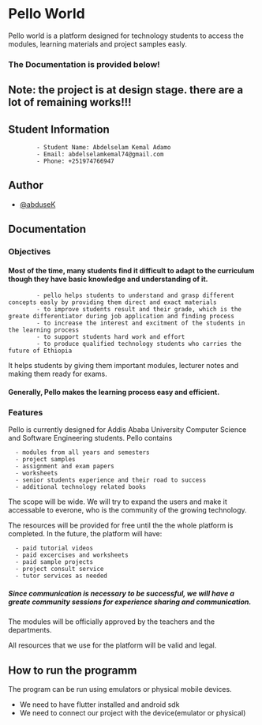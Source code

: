 
# Pello World

Pello world is a platform designed for technology students to access the modules, learning materials and project samples easly.

### The Documentation is provided below!


## Note: the project is at design stage. there are a lot of remaining works!!!

## Student Information

            - Student Name: Abdelselam Kemal Adamo
            - Email: abdelselamkemal74@gmail.com
            - Phone: +251974766947

## Author

- [@abduseK](https://www.github.com/abduseK)


## Documentation


### Objectives

#### Most of the time, many students find it difficult to adapt to the curriculum though they have basic knowledge and understanding of it.
      
            - pello helps students to understand and grasp different concepts easly by providing them direct and exact materials
            - to improve students result and their grade, which is the greate differentiator during job application and finding process
            - to increase the interest and excitment of the students in the learning process
            - to support students hard work and effort
            - to produce qualified technology students who carries the future of Ethiopia
            
It helps students by giving them important modules, lecturer notes and making them ready for exams.
            
#### Generally, Pello makes the learning process easy and efficient.

### Features

Pello is currently designed for Addis Ababa University Computer Science and Software Engineering students. Pello contains
      
      - modules from all years and semesters
      - project samples
      - assignment and exam papers
      - worksheets
      - senior students experience and their road to success
      - additional technology related books

The scope will be wide. We will try to expand the users and make it accessable to everone, who is the community of the growing technology.
     
The resources will be provided for free until the the whole platform is completed.
In the future, the platform will have:

      - paid tutorial videos
      - paid excercises and worksheets
      - paid sample projects
      - project consult service
      - tutor services as needed
      
##### Since communication is necessary to be successful, we will have a greate community sessions for experience sharing and communication. 
      

The modules will be officially approved by the teachers and the departments.

All resources that we use for the platform will be valid and legal.


## How to run the programm

The program can be run using emulators or physical mobile devices.

- We need to have flutter installed and android sdk
- We need to connect our project with the device(emulator or physical)
